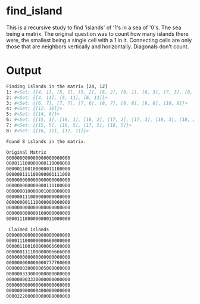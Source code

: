 # find_island
This is a recursive study to find 'islands' of '1's in a sea of '0's.  The sea being a matrix.  The original question was to count how many islands there were, the smallest being a single cell with a 1 in it.  Connecting cells are only those that are neighbors vertically and horizontally.  Diagonals don't count.

# Output

```bash
Finding islands in the matrix [24, 12]
1: #<Set: {[4, 1], [5, 1], [5, 2], [6, 2], [6, 1], [6, 3], [7, 3], [8, 3], [9, 3], [9, 2]}>
2: #<Set: {[4, 11], [5, 11], [6, 11]}>
3: #<Set: {[6, 7], [7, 7], [7, 6], [8, 7], [8, 8], [9, 8], [10, 8]}>
4: #<Set: {[12, 10]}>
5: #<Set: {[14, 6]}>
6: #<Set: {[15, 1], [16, 1], [16, 2], [17, 2], [17, 3], [18, 3], [18, 2], [19, 3], [20, 3]}>
7: #<Set: {[15, 5], [16, 5], [17, 5], [18, 5]}>
8: #<Set: {[16, 11], [17, 11]}>

Found 8 islands in the matrix.

Original Matrix
000000000000000000000000
000011100000000110000000
000001100100000011100000
000000111100000001111000
000000000000000000000000
000000000000000111100000
000000010000001000000000
000000111000000000000000
000000001110000000000000
000000000000000000000000
000000000000100000000000
000011100000000011000000

 Claimed islands
000000000000000000000000
000011100000000660000000
000001100100000066600000
000000111100000006666000
000000000000000000000000
000000000000000777700000
000000030000005000000000
000000333000000000000000
000000003330000000000000
000000000000000000000000
000000000000400000000000
000022200000000088000000
```
